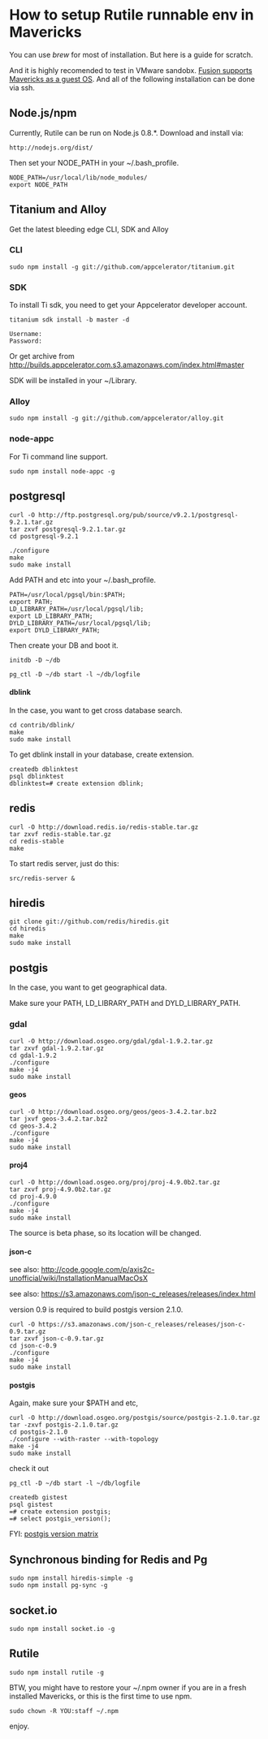 
# How to setup Rutile runnable env in Mavericks

You can use *brew* for most of installation.
But here is a guide for scratch.

And it is highly recomended to test in VMware sandobx. [Fusion supports Mavericks as a guest OS](http://kb.vmware.com/kb/2056603).
And all of the following installation can be done via ssh.

## Node.js/npm

Currently, Rutile can be run on Node.js 0.8.*.
Download and install via:

```
http://nodejs.org/dist/
```

Then set your NODE_PATH in your ~/.bash_profile.

```
NODE_PATH=/usr/local/lib/node_modules/
export NODE_PATH
```

## Titanium and Alloy

Get the latest bleeding edge CLI, SDK and Alloy

### CLI

```
sudo npm install -g git://github.com/appcelerator/titanium.git
```

### SDK

To install Ti sdk, you need to get your Appcelerator developer account.

```
titanium sdk install -b master -d

Username: 
Password: 
```

Or get archive from http://builds.appcelerator.com.s3.amazonaws.com/index.html#master

SDK will be installed in your ~/Library.

### Alloy

```
sudo npm install -g git://github.com/appcelerator/alloy.git
```

### node-appc

For Ti command line support.

```
sudo npm install node-appc -g
```

## postgresql

```
curl -O http://ftp.postgresql.org/pub/source/v9.2.1/postgresql-9.2.1.tar.gz
tar zxvf postgresql-9.2.1.tar.gz
cd postgresql-9.2.1

./configure
make
sudo make install
```

Add PATH and etc into your ~/.bash_profile.

```
PATH=/usr/local/pgsql/bin:$PATH;
export PATH;
LD_LIBRARY_PATH=/usr/local/pgsql/lib;
export LD_LIBRARY_PATH;
DYLD_LIBRARY_PATH=/usr/local/pgsql/lib;
export DYLD_LIBRARY_PATH;
```

Then create your DB and boot it.

```
initdb -D ~/db

pg_ctl -D ~/db start -l ~/db/logfile
```

#### dblink

In the case, you want to get cross database search.

```
cd contrib/dblink/
make
sudo make install
```

To get dblink install in your database, create extension.

```
createdb dblinktest
psql dblinktest
dblinktest=# create extension dblink;
```

## redis

```
curl -O http://download.redis.io/redis-stable.tar.gz
tar zxvf redis-stable.tar.gz
cd redis-stable
make
```

To start redis server, just do this:

```
src/redis-server &
```

## hiredis

```
git clone git://github.com/redis/hiredis.git
cd hiredis
make 
sudo make install
```

## postgis

In the case, you want to get geographical data.

Make sure your PATH, LD_LIBRARY_PATH and DYLD_LIBRARY_PATH.

### gdal

```
curl -O http://download.osgeo.org/gdal/gdal-1.9.2.tar.gz
tar zxvf gdal-1.9.2.tar.gz
cd gdal-1.9.2
./configure
make -j4
sudo make install
```

#### geos

```
curl -O http://download.osgeo.org/geos/geos-3.4.2.tar.bz2
tar jxvf geos-3.4.2.tar.bz2
cd geos-3.4.2
./configure
make -j4
sudo make install
```

#### proj4

```
curl -O http://download.osgeo.org/proj/proj-4.9.0b2.tar.gz
tar zxvf proj-4.9.0b2.tar.gz
cd proj-4.9.0
./configure
make -j4
sudo make install
```

The source is beta phase, so its location will be changed.

#### json-c

see also: http://code.google.com/p/axis2c-unofficial/wiki/InstallationManualMacOsX

see also: https://s3.amazonaws.com/json-c_releases/releases/index.html

version 0.9 is required to build postgis version 2.1.0.

```
curl -O https://s3.amazonaws.com/json-c_releases/releases/json-c-0.9.tar.gz
tar zxvf json-c-0.9.tar.gz
cd json-c-0.9
./configure
make -j4
sudo make install
```

#### postgis

Again, make sure your $PATH and etc,

```
curl -O http://download.osgeo.org/postgis/source/postgis-2.1.0.tar.gz
tar -zxvf postgis-2.1.0.tar.gz
cd postgis-2.1.0
./configure --with-raster --with-topology 
make -j4
sudo make install
```

check it out

```
pg_ctl -D ~/db start -l ~/db/logfile

createdb gistest
psql gistest
=# create extension postgis;
=# select postgis_version();
```

FYI: [postgis version matrix](http://trac.osgeo.org/postgis/wiki/UsersWikiPostgreSQLPostGIS)


## Synchronous binding for Redis and Pg

```
sudo npm install hiredis-simple -g
sudo npm install pg-sync -g
```

## socket.io

```
sudo npm install socket.io -g
```

## Rutile

```
sudo npm install rutile -g
```

BTW, you might have to restore your ~/.npm owner if you are in a fresh installed Mavericks, or this is the first time to use npm.

```
sudo chown -R YOU:staff ~/.npm
```

enjoy.



